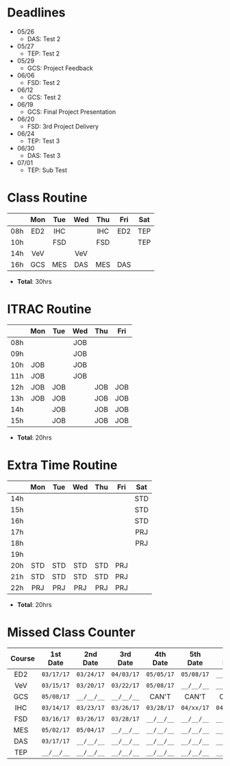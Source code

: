 # Deadlines

* 05/26
  * DAS: Test 2
* 05/27
  * TEP: Test 2
* 05/29
  * GCS: Project Feedback
* 06/06
  * FSD: Test 2
* 06/12
  * GCS: Test 2
* 06/19
  * GCS: Final Project Presentation
* 06/20
  * FSD: 3rd Project Delivery
* 06/24
  * TEP: Test 3
* 06/30
  * DAS: Test 3
* 07/01
  * TEP: Sub Test

# Class Routine

|     | Mon | Tue | Wed | Thu | Fri | Sat |
|:---:|:---:|:---:|:---:|:---:|:---:|:---:|
| 08h | ED2 | IHC |     | IHC | ED2 | TEP |
| 10h |     | FSD |     | FSD |     | TEP |
| 14h | VeV |     | VeV |     |     |     |
| 16h | GCS | MES | DAS | MES | DAS |     |

* **Total**: 30hrs

# ITRAC Routine

|     | Mon | Tue | Wed | Thu | Fri |
|:---:|:---:|:---:|:---:|:---:|:---:|
| 08h |     |     | JOB |     |     |
| 09h |     |     | JOB |     |     |
| 10h | JOB |     | JOB |     |     |
| 11h | JOB |     | JOB |     |     |
| 12h | JOB | JOB |     | JOB | JOB |
| 13h | JOB | JOB |     | JOB | JOB |
| 14h |     | JOB |     | JOB | JOB |
| 15h |     | JOB |     | JOB | JOB |

* **Total**: 20hrs

# Extra Time Routine

|     | Mon | Tue | Wed | Thu | Fri | Sat |
|:---:|:---:|:---:|:---:|:---:|:---:|:---:|
| 14h |     |     |     |     |     | STD |
| 15h |     |     |     |     |     | STD |
| 16h |     |     |     |     |     | STD |
| 17h |     |     |     |     |     | PRJ |
| 18h |     |     |     |     |     | PRJ |
| 19h |     |     |     |     |     |     |
| 20h | STD | STD | STD | STD | PRJ |     |
| 21h | STD | STD | STD | STD | PRJ |     |
| 22h | PRJ | PRJ | PRJ | PRJ | PRJ |     |

* **Total**: 20hrs

# Missed Class Counter

| Course | 1st Date | 2nd Date | 3rd Date | 4th Date | 5th Date | 6th Date | 7th Date |
|:------:|:--------:|:--------:|:--------:|:--------:|:--------:|:--------:|:--------:|
| ED2    |`03/17/17`|`03/24/17`|`04/03/17`|`05/05/17`|`05/08/17`|`__/__/__`|`__/__/__`|
| VeV    |`03/15/17`|`03/20/17`|`03/22/17`|`05/08/17`|`__/__/__`|`__/__/__`|`__/__/__`|
| GCS    |`05/08/17`|`__/__/__`|`__/__/__`|CAN'T     |CAN'T     |CAN'T     |CAN'T     |
| IHC    |`03/14/17`|`03/23/17`|`03/26/17`|`03/28/17`|`04/xx/17`|`04/xx/17`|`__/__/__`|
| FSD    |`03/16/17`|`03/26/17`|`03/28/17`|`__/__/__`|`__/__/__`|`__/__/__`|`__/__/__`|
| MES    |`05/02/17`|`05/04/17`|`__/__/__`|`__/__/__`|`__/__/__`|`__/__/__`|`__/__/__`|
| DAS    |`03/17/17`|`__/__/__`|`__/__/__`|`__/__/__`|`__/__/__`|`__/__/__`|`__/__/__`|
| TEP    |`__/__/__`|`__/__/__`|`__/__/__`|`__/__/__`|`__/__/__`|`__/__/__`|`__/__/__`|
